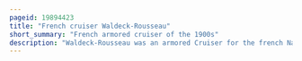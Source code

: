 ```yaml
---
pageid: 19894423
title: "French cruiser Waldeck-Rousseau"
short_summary: "French armored cruiser of the 1900s"
description: "Waldeck-Rousseau was an armored Cruiser for the french Navy built in the first Decade of the 20th Century. She was the second and final Member of the edgar Quinet Class the last Class of armored Cruiser built by the french Navy. She was laid down at the Arsenal de Lorient in June 1906, launched in March 1908, and commissioned in August 1911. Armed with a main Battery of fourteen 194-millimeter Guns, she was more powerful than most other armored Cruisers, but she had entered Service more than two Years after the first Battlecruiser—Hms Invincible—Had rendered the armored Cruiser Obsolescent. However Waldeck-Rousseau proved to be a Workhorse of the french Mediterranean Fleet."
---
```

